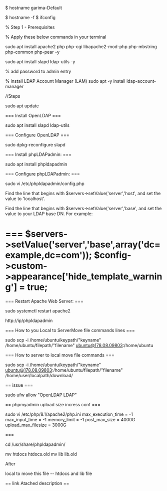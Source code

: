 
<!-- How to install and configure OpenLDAP Server on Ubuntu   By Garima -->



<!-- Check host name and ip of system -->

$ hostname 
garima-Default

$ hostname -f
$ ifconfig

% Step 1 - Prerequisites

% Apply these below commands in your terminal 

sudo apt install apache2 php php-cgi libapache2-mod-php php-mbstring php-common php-pear -y
	
sudo apt install slapd ldap-utils -y

% add password to admin entry 

% install LDAP Account Manager (LAM)
sudo apt -y install ldap-account-manager

//Steps

sudo apt update


=== Install OpenLDAP ===

sudo apt install slapd ldap-utils

===    Configure OpenLDAP ===

sudo dpkg-reconfigure slapd

=== Install phpLDAPadmin: ===

sudo apt install phpldapadmin

===  Configure phpLDAPadmin:  ===

sudo vi /etc/phpldapadmin/config.php


Find the line that begins with $servers->setValue('server','host', and set the value to 'localhost'.

Find the line that begins with $servers->setValue('server','base', and set the value to your LDAP base DN. For example:

===
$servers->setValue('server','base',array('dc=example,dc=com'));
$config->custom->appearance['hide_template_warning'] = true;
===

===  Restart Apache Web Server:  ===

sudo systemctl restart apache2


http://ip/phpldapadmin

===  How to you Local to ServerMove file commands lines ===

sudo scp -i /home/ubuntu/keypath/"keyname"  /home/ubuntu/filepath/"filename"   ubuntu@178.08.09803:/home/ubuntu

=== How to server to local move file commands ===

sudo scp -i /home/ubuntu/keypath/"keyname" ubuntu@178.08.09803:/home/ubuntu/filepath/"filename"   /home/user/localpath/download/


== issue ===

sudo ufw allow "OpenLDAP LDAP"


== phpmyadmin upload size incress conf ===

sudo vi /etc/php/8.1/apache2/php.ini
max_execution_time = -1
max_input_time = -1
memory_limit = -1
post_max_size = 4000G 
upload_max_filesize = 3000G

===

cd /usr/share/phpldapadmin/

mv  htdocs htdocs.old
mv lib  lib.old

After 

local to move this file  -- htdocs and lib file 

== link Atached description ==







